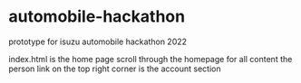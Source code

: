 # automobile-hackathon
prototype for isuzu automobile hackathon 2022

index.html is the home page
scroll through the homepage for all content
the person link on the top right corner is the account section
